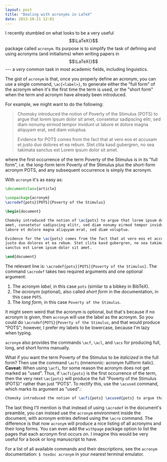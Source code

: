 ```yaml
---
layout: post
title: "Dealing with acronyms in LaTeX"
date: 2013-10-21 12:01
---
```


I recently stumbled on what looks to be a very useful $$\LaTeX{}$$ package
called `acronym`. Its purpose is to simplify the task of defining and using
acronyms (and initialisms) when writing papers in $$\LaTeX{}$$ --- a *very*
common task in most academic fields, including linguistics.

The gist of `acronym` is that, once you properly define an acronym, you can use
a single command, `\ac{<label>}`, to generate either the "full form" of the
acronym when it's the first time the term is used, or the "short form" when the
term and acronym have already been introduced.

For example, we might want to do the following:

> Chomsky introduced the notion of Poverty of the Stimulus (POTS) to argue that
> lorem ipsum dolor sit amet, consetetur sadipscing elitr, sed diam nonumy
> eirmod tempor invidunt ut labore et dolore magna aliquyam erat, sed diam
> voluptua.
>
> Evidence for POTS comes from the fact that at vero eos et accusam et justo
> duo dolores et ea rebum. Stet clita kasd gubergren, no sea takimata sanctus
> est Lorem ipsum dolor sit amet.

where the first occurrence of the term Poverty of the Stimulus is in its "full
form", i.e. the long-form term Poverty of the Stimulus plus the short-form
acronym POTS, and any subsequent occurrence is simply the acronym.

With `acronym` it's as easy as:

```latex
\documentclass{article}

\usepackage{acronym}
\acrodef{pots}[POTS]{Poverty of the Stimulus}

\begin{document}

Chomsky introduced the notion of \ac{pots} to argue that lorem ipsum dolor sit
amet, consetetur sadipscing elitr, sed diam nonumy eirmod tempor invidunt ut
labore et dolore magna aliquyam erat, sed diam voluptua.

Evidence for the \ac{pots} comes from the fact that at vero eos et accusam et
justo duo dolores et ea rebum. Stet clita kasd gubergren, no sea takimata
sanctus est Lorem ipsum dolor sit amet.

\end{document}
```

The relevant line is: `\acrodef{pots}[POTS]{Poverty of the Stimulus}`. The
command `\acrodef` takes two required arguments and one optional argument:

1. The acronym *label*, in this case `pots` (similar to a bibkey in BibTeX).
2. The *acronym* (optional), also called *short form* in the documentation, in
   this case `POTS`.
3. The *long form*, in this case `Poverty of the Stimulus`.

It might seem weird that the acronym is optional, but that's because if no
acronym is given, then `acronym` will use the label as the acronym. So you
could do `\acrodef{POTS}{Poverty of the Stimulus`, and that would produce
"POTS"; however, I prefer my labels to be lowercase, because I'm lazy when
typing.

`acronym` also provides the commands `\acf`, `\acl`, and `\acs` for producing
full, long, and short forms manually.

What if you want the term Poverty of the Stimulus to be *italicized* in the
full form? Then use the command `\acfi` (mnemonic: acronym fullform italic).
**Caveat:** When using `\acfi`, for some reason the acronym does not get marked
as "used". Thus, if `\acfi{pots}` is the first occurrence of the term, then the
very next `\ac{pots}` will produce the full "Poverty of the Stimulus (POTS)"
rather than just "POTS". To rectify this, use the `\acused` command, which
marks its argument as "used".:

``` tex
Chomsky introduced the notion of \acfi{pots} \acused{pots} to argue that ...
```

The last thing I'll mention is that instead of using `\acrodef` in the
document's preamble, you can instead use the `acronym` environment inside the
document, with acronym entries defined using the `\acro` command. The
difference is that now `acronym` will produce a nice listing of all acronyms
and their long forms. You can even add the `withpage` package option to list
the pages that each acronym first occurs on. I imagine this would be very
useful for a book or long manuscript to have.

For a list of all available commands and their descriptions, see the `acronym`
documentation: `$ texdoc acronym` in your nearest terminal emulator.
